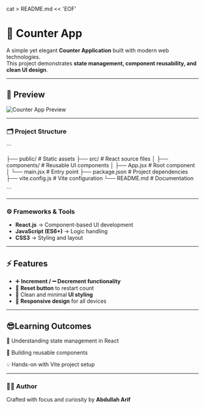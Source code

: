 cat > README.md << 'EOF'
# 🔢 Counter App  

A simple yet elegant **Counter Application** built with modern web technologies.  
This project demonstrates **state management, component reusability, and clean UI design**.  

---

## 📸 Preview  
![Counter App Preview](preview.gif)  

---

### 🗂️ Project Structure  
\`\`\`

├── public/ # Static assets
├── src/ # React source files
│ ├── components/ # Reusable UI components
│ ├── App.jsx # Root component
│ └── main.jsx # Entry point
├── package.json # Project dependencies
├── vite.config.js # Vite configuration
└── README.md # Documentation

\`\`\`  

---

### ⚙️ Frameworks & Tools  
- **React.js** → Component-based UI development  
- **JavaScript (ES6+)** → Logic handling  
- **CSS3** → Styling and layout  

---

## ⚡ Features  

- ➕ **Increment / ➖ Decrement functionality**  
- 🔄 **Reset button** to restart count  
- 🎨 Clean and minimal **UI styling**  
- 📱 **Responsive design** for all devices  

---

## 😎Learning Outcomes

🔑 Understanding state management in React

🧩 Building reusable components

💡 Hands-on with Vite project setup 

---

### 👨‍💻 Author  
Crafted with focus and curiosity by **Abdullah Arif**  
